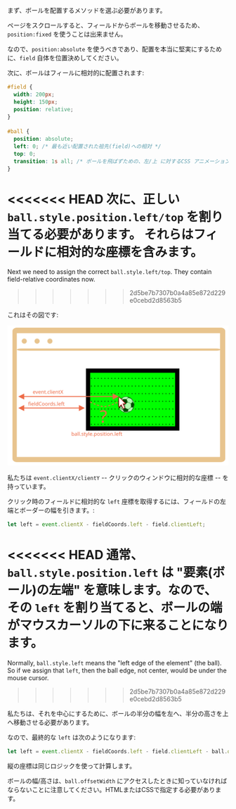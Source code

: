 
まず、ボールを配置するメソッドを選ぶ必要があります。

ページをスクロールすると、フィールドからボールを移動させるため、`position:fixed` を使うことは出来ません。

なので、`position:absolute` を使うべきであり、配置を本当に堅実にするために、`field` 自体を位置決めしてください。

次に、ボールはフィールに相対的に配置されます:

```css
#field {
  width: 200px;
  height: 150px;
  position: relative;
}

#ball {
  position: absolute;
  left: 0; /* 最も近い配置された祖先(field)への相対 */
  top: 0;
  transition: 1s all; /* ボールを飛ばずための、左/上 に対するCSS アニメーション */
}
```

<<<<<<< HEAD
次に、正しい `ball.style.position.left/top` を割り当てる必要があります。
それらはフィールドに相対的な座標を含みます。
=======
Next we need to assign the correct `ball.style.left/top`. They contain field-relative coordinates now.
>>>>>>> 2d5be7b7307b0a4a85e872d229e0cebd2d8563b5

これはその図です:

![](move-ball-coords.svg)

私たちは `event.clientX/clientY` -- クリックのウィンドウに相対的な座標 -- を持っています。

クリック時のフィールドに相対的な `left` 座標を取得するには、フィールドの左端とボーダーの幅を引きます。:

```js
let left = event.clientX - fieldCoords.left - field.clientLeft;
```

<<<<<<< HEAD
通常、 `ball.style.position.left` は "要素(ボール)の左端" を意味します。なので、その `left` を割り当てると、ボールの端がマウスカーソルの下に来ることになります。
=======
Normally, `ball.style.left` means the "left edge of the element" (the ball). So if we assign that `left`, then the ball edge, not center, would be under the mouse cursor.
>>>>>>> 2d5be7b7307b0a4a85e872d229e0cebd2d8563b5

私たちは、それを中心にするために、ボールの半分の幅を左へ、半分の高さを上へ移動させる必要があります。

なので、最終的な `left` は次のようになります:

```js
let left = event.clientX - fieldCoords.left - field.clientLeft - ball.offsetWidth/2;
```

縦の座標は同じロジックを使って計算します。

ボールの幅/高さは、`ball.offsetWidth` にアクセスしたときに知っていなければならないことに注意してください。HTMLまたはCSSで指定する必要があります。
